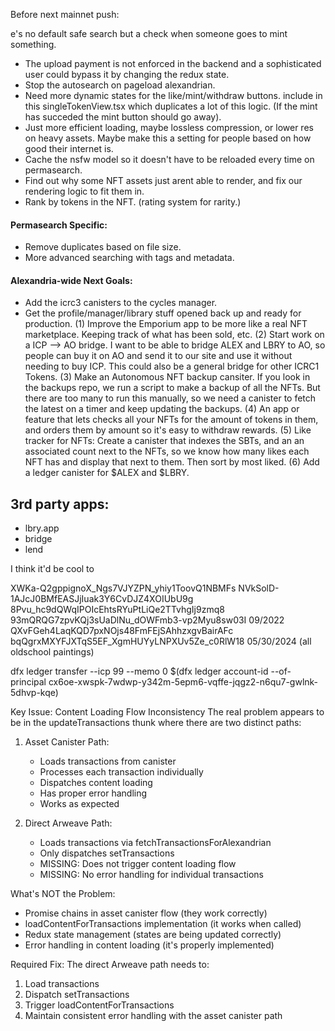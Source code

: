 Before next mainnet push:


e's no default safe search but a check when someone goes to mint something.
- The upload payment is not enforced in the backend and a sophisticated user could bypass it by changing the redux state.
- Stop the autosearch on pageload alexandrian.
- Need more dynamic states for the like/mint/withdraw buttons. include in this singleTokenView.tsx which duplicates a lot of this logic. (If the mint has succeded the mint button should go away).
- Just more efficient loading, maybe lossless compression, or lower res on heavy assets. Maybe make this a setting for people based on how good their internet is.
- Cache the nsfw model so it doesn't have to be reloaded every time on permasearch.
- Find out why some NFT assets just arent able to render, and fix our rendering logic to fit them in.
- Rank by tokens in the NFT. (rating system for rarity.)

#### Permasearch Specific:

- Remove duplicates based on file size.
- More advanced searching with tags and metadata.






#### Alexandria-wide Next Goals: 
- Add the icrc3 canisters to the cycles manager.
- Get the profile/manager/library stuff opened back up and ready for production.
(1) Improve the Emporium app to be more like a real NFT marketplace. Keeping track of what has been sold, etc.
(2) Start work on a ICP --> AO bridge. I want to be able to bridge ALEX and LBRY to AO, so people can buy it on AO and send it to our site and use it without needing to buy ICP. This could also be a general bridge for other ICRC1 Tokens.
(3) Make an Autonomous NFT backup cansiter. If you look in the backups repo, we run a script to make a backup of all the NFTs. But there are too many to run this manually, so we need a canister to fetch the latest on a timer and keep updating the backups.
(4) An app or feature that lets checks all your NFTs for the amount of tokens in them, and orders them by amount so it's easy to withdraw rewards.
(5) Like tracker for NFTs: Create a canister that indexes the SBTs, and an an associated count next to the NFTs, so we know how many likes each NFT has and display that next to them. Then sort by most liked.
(6) Add a ledger canister for $ALEX and $LBRY.


## 3rd party apps:
- lbry.app
- bridge
- lend

I think it'd be cool to 














XWKa-Q2gppignoX_Ngs7VJYZPN_yhiy1ToovQ1NBMFs
NVkSolD-1AJcJ0BMfEASJjIuak3Y6CvDJZ4XOIUbU9g
8Pvu_hc9dQWqIPOIcEhtsRYuPtLiQe2TTvhgIj9zmq8
93mQRQG7zpvKQj3sUaDlNu_dOWFmb3-vp2Myu8sw03I 09/2022
QXvFGeh4LaqKQD7pxNOjs48FmFEjSAhhzxgvBairAFc
bqQgrxMXYFJXTqS5EF_XgmHUYyLNPXUv5Ze_c0RlW18 05/30/2024 (all oldschool paintings)


dfx ledger transfer --icp 99 --memo 0 $(dfx ledger account-id --of-principal cx6oe-xwspk-7wdwp-y342m-5epm6-vqffe-jqgz2-n6qu7-gwlnk-5dhvp-kqe)





Key Issue: Content Loading Flow Inconsistency
The real problem appears to be in the updateTransactions thunk where there are two distinct paths:

1. Asset Canister Path:
   - Loads transactions from canister
   - Processes each transaction individually
   - Dispatches content loading
   - Has proper error handling
   - Works as expected

2. Direct Arweave Path:
   - Loads transactions via fetchTransactionsForAlexandrian
   - Only dispatches setTransactions
   - MISSING: Does not trigger content loading flow
   - MISSING: No error handling for individual transactions

What's NOT the Problem:
- Promise chains in asset canister flow (they work correctly)
- loadContentForTransactions implementation (it works when called)
- Redux state management (states are being updated correctly)
- Error handling in content loading (it's properly implemented)

Required Fix:
The direct Arweave path needs to:
1. Load transactions
2. Dispatch setTransactions
3. Trigger loadContentForTransactions
4. Maintain consistent error handling with the asset canister path





